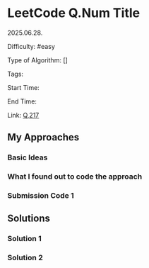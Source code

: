 # LeetCode Q.Num Title

2025.06.28.

Difficulty: #easy

Type of Algorithm: []

Tags:

Start Time:

End Time:

Link: [Q,217](https://leetcode.com/problems/contains-duplicate/description/)

## My Approaches

### Basic Ideas


### What I found out to code the approach


### Submission Code 1



## Solutions

### Solution 1


### Solution 2


